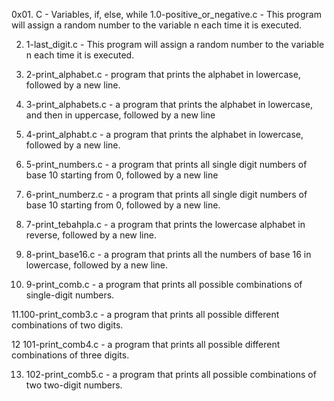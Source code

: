 0x01. C - Variables, if, else, while
1.0-positive_or_negative.c - This program will assign a random number to the variable n each time it is executed.

2. 1-last_digit.c - This program will assign a random number to the variable n each time it is executed.

3. 2-print_alphabet.c -  program that prints the alphabet in lowercase, followed by a new line.

4. 3-print_alphabets.c - a program that prints the alphabet in lowercase, and then in uppercase, followed by a new line

5. 4-print_alphabt.c -  a program that prints the alphabet in lowercase, followed by a new line.

6. 5-print_numbers.c -  a program that prints all single digit numbers of base 10 starting from 0, followed by a new line

7. 6-print_numberz.c -  a program that prints all single digit numbers of base 10 starting from 0, followed by a new line.

8. 7-print_tebahpla.c -  a program that prints the lowercase alphabet in reverse, followed by a new line.

9. 8-print_base16.c -  a program that prints all the numbers of base 16 in lowercase, followed by a new line.

10. 9-print_comb.c -  a program that prints all possible combinations of single-digit numbers.

11.100-print_comb3.c -  a program that prints all possible different combinations of two digits.

12 101-print_comb4.c -  a program that prints all possible different combinations of three digits.

13. 102-print_comb5.c - a program that prints all possible combinations of two two-digit numbers.
